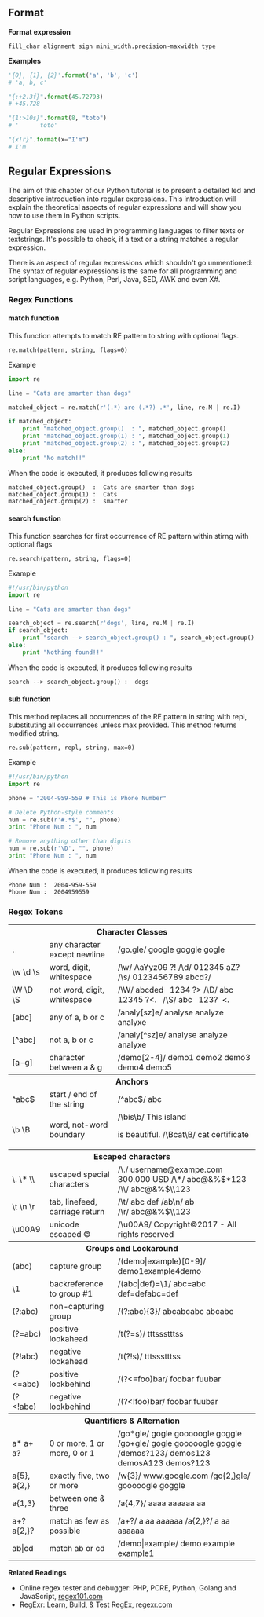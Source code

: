 ## Format

**Format expression**

```
fill_char alignment sign mini_width.precision~maxwidth type
```

**Examples**

```python
'{0}, {1}, {2}'.format('a', 'b', 'c')
# 'a, b, c'

"{:+2.3f}".format(45.72793)
# +45.728

"{1:>10s}".format(8, "toto")
# '      toto'

"{x!r}".format(x="I'm")
# I'm
```

## Regular Expressions

The aim of this chapter of our Python tutorial is to present a detailed led and descriptive introduction into regular expressions. This introduction will explain the theoretical aspects of regular expressions and will show you how to use them in Python scripts. 

Regular Expressions are used in programming languages to filter texts or textstrings. It's possible to check, if a text or a string matches a regular expression. 

There is an aspect of regular expressions which shouldn't go unmentioned: The syntax of regular expressions is the same for all programming and script languages, e.g. Python, Perl, Java, SED, AWK and even X#.

### Regex Functions

#### match function

This function attempts to match RE pattern to string with optional flags.

```
re.match(pattern, string, flags=0)
```

Example

```python
import re

line = "Cats are smarter than dogs"

matched_object = re.match(r'(.*) are (.*?) .*', line, re.M | re.I)

if matched_object:
    print "matched_object.group()  : ", matched_object.group()
    print "matched_object.group(1) : ", matched_object.group(1)
    print "matched_object.group(2) : ", matched_object.group(2)
else:
    print "No match!!"
```

When the code is executed, it produces following results

```
matched_object.group()  :  Cats are smarter than dogs
matched_object.group(1) :  Cats
matched_object.group(2) :  smarter
```

#### search function

This function searches for first occurrence of RE pattern within stirng with optional flags

```
re.search(pattern, string, flags=0)
```

Example

```python
#!/usr/bin/python
import re

line = "Cats are smarter than dogs"

search_object = re.search(r'dogs', line, re.M | re.I)
if search_object:
    print "search --> search_object.group() : ", search_object.group()
else:
    print "Nothing found!!"
```

When the code is executed, it produces following results

```
search --> search_object.group() :  dogs
```

#### sub function

This method replaces all occurrences of the RE pattern in string with repl, substituting all occurrences unless max provided. This method returns modified string.

```
re.sub(pattern, repl, string, max=0)
```

Example

```python
#!/usr/bin/python
import re

phone = "2004-959-559 # This is Phone Number"

# Delete Python-style comments
num = re.sub(r'#.*$', "", phone)
print "Phone Num : ", num

# Remove anything other than digits
num = re.sub(r'\D', "", phone)    
print "Phone Num : ", num
```

When the code is executed, it produces following results

```
Phone Num :  2004-959-559
Phone Num :  2004959559
```

### Regex Tokens

<table class="highlight-table">
<tr>
<th colspan=3>Character Classes</th>
<tr>
<td>.</td> <td>any character except newline</td>
<td class="example">
<f> /go<h>.</h>gle/ </f>
<t> <h>google</h> <h>goggle</h> gogle </t>
</td>
</tr>

<tr>
<td>\w \d \s</td> <td>word, digit, whitespace</td>
<td class="example">
<f> /<h>\w</h>/ </f>
<t> <h>AaYyz09</h> ?! </t>
<f> /<h>\d</h>/ </f>
<t> <h>0</h><h>1</h><h>2</h><h>3</h><h>4</h><h>5</h> aZ? </t>
<f> /<h>\s</h>/ </f>
<t> 0123456789<h> </h>abcd?/ </t>
</td>
</tr>


<tr>
<td>\W \D \S</td> <td>not word, digit, whitespace</td>
<td class="example">
<f> /<h>\W</h>/ </f>
<t> abcded<h>&nbsp;</h><h>&nbsp;</h><h>&nbsp;</h>1234<h> </h><h>?</h><h>></h></t>
<f> /<h>\D</h>/ </f>
<t> <h>a</h><h>b</h><h>c</h> 12345 <h>?</h><h><</h><h>.</h><h>&nbsp;</h><h>&nbsp;</h></t>
<f> /<h>\S</h>/ </f>
<t> <h>a</h><h>b</h><h>c</h>&nbsp;&nbsp;&nbsp;<h>1</h><h>2</h><h>3</h><h>?</h>&nbsp;&nbsp;<h><</h><h>.</h></t>
</td>
</tr>

<tr>
<td>[abc]</td> <td>any of a, b or c</td>
<td class="example">
<f> /analy<h>[</h>sz<h>]</h>e/ </f>
<t><h>analyse</h> <h>analyze</h> analyxe </t>
</td>
</tr>

<tr>
<td>[^abc]</td> <td>not a, b or c</td>
<td class="example">
<f> /analy<h>[</h>^sz<h>]</h>e/ </f>
<t>analyse analyze <h>analyxe</h> </t>
</td>
</tr>

<tr>
<td>[a-g]</td> <td>character between a & g</td>
<td class="example">
<f> /demo<h>[</h>2<h>-</h>4<h>]</h>/ </f>
<t> demo1 <h>demo2</h> <h>demo3</h> <h>demo4</h> demo5</t>
</td>
</tr>

<th colspan=3>Anchors</th>
<tr><td>^abc$</td> <td>start / end of the string</td>
<td class="example">
<f> /<h>^abc$</h>/ </f>
<t> <h>abc</h></t>
</td></tr>
<tr>
<td>\b \B</td> <td>	word, not-word boundary</td>
<td class="example">
<f> /<h>\b</h>is<h>\b</h>/ </f>
<t>This island <h>

is</h> beautiful.</t>
<f> /<h>\B</h>cat<h>\B</h>/ </f>
<t> cat certifi<h>cat</h>e</t>
</td>
</tr>

<th colspan=3>Escaped characters</th>
<tr><td>\. \* \\</td> <td>escaped special characters</td>
<td class="example">
<f> /<hp>\.</hp>/ </f>
<t> username@exampe<h>.</h>com 300<h>.</h>000 USD</t>
<f> /<hp>\*</hp>/ </f>
<t> abc@&%$<h>*</h>123</t>
<f> /<hp>\\</hp>/ </f>
<t> abc@&%$<h>\\</h>123</t>
</td>
</tr>

<tr><td>\t \n \r</td> <td>tab, linefeed, carriage return</td>
<td class="example">
<f> /<hp>\t</hp>/ </f>
<t> abc<h>&#09;</h>def</t>
<f> /ab<hp>\n</hp>/ </f>
<t> <h>ab</h></br></t>
<f> /<hp>\r</hp>/ </f>
<t> abc@&%$<h>\\</h>123</t>
</td>
</tr>

<tr>
<td>\u00A9</td> <td>unicode escaped ©</td><td class="example">
<f> /<hp>\u00A9</hp>/ </f>
<t> Copyright<h>©</h>2017 - All rights reserved</t>
</td>
</tr>

<th colspan=3>Groups and Lockaround</th>
<tr><td>(abc)</td> <td>capture group</td>
<td class="example">
<f> /<hbg><hg>(</hg>demo<hb>|</hb>example<hg>)</hbg><hby></hg><h>[0-9]</h></hby>/ </f>
<t> <h>demo1</h><h>example4</h>demo </t>
</td>
</tr>

<tr><td>\1</td> <td>backreference to group #1</td>
<td class="example">
<f> /<hbg><hg>(</hg>abc<hb>|</hb>def<hg>)</hbg>=<hg>\1</hg>/</f>
<t> <h>abc=abc</h> <h>def=def</h>abc=def </t>
</td>
</tr>

<tr><td>(?:abc)</td> <td>non-capturing group</td>
<td class="example">
<f> /<hbg><hg>(</hg><hg>?:</hg>abc<hg>)</hg></hbg><hb>{3}</hb>/</f>
<t> <h>abcabcabc</h> abcabc</h> </t>
</td>
</tr>

<tr><td>(?=abc)</td> <td>positive lookahead</td>
<td class="example">
<f> /t<hbg><hg>(?=</hg>s<hg>)</hg></hbg>/</f>
<t> tt<h>t</h>ssstt<h>t</h>ss </t>
</td>
</tr>

<tr><td>(?!abc)</td> <td>negative lookahead</td>
<td class="example">
<f> /t<hbg><hg>(?!</hg>s<hg>)</hg></hbg>/</f>
<t> <h>t</h><h>t</h>tsss<h>t</h><h>t</h>tss </t>
</td>
</tr>

<tr>
<td>(?<=abc)</td> <td>positive lookbehind</td>
<td class="example">
<f> /<hbg><hg>(?<=</hg>foo<hg>)</hg></hbg>bar/</f>
<t> foo<h>bar</h> fuubar </t>
</td>
</tr>

<tr>
<td>(?&lt;!abc)</td> <td>negative lookbehind</td>
<td class="example">
<f> /<hbg><hg>(?&lt;!</hg>foo<hg>)</hg></hbg>bar/ </f>
<t> foobar fuu<h>bar</h> </t>
</td>
</tr>

<th colspan=3>Quantifiers & Alternation</th>
<tr><td>a* a+ a?</td> <td>0 or more, 1 or more, 0 or 1</td>
<td class="example">
<f> /go<hb>*</hb>gle/ </f>
<t> <h>gogle</h> <h>gooooogle</h> goggle</t>
<f> /go<hb>+</hb>gle/ </f>
<t> gogle <h>gooooogle</h> goggle</t>
<f> /demos<hb>?</hb>123/ </f>
<t> <h>demos123</h> demosA123 demos?123</t>
</td>
</tr>

<tr><td>a{5}, a{2,}</td> <td>exactly five, two or more</td>
<td class="example">
<f> /w<hb>{3}</hb>/ </f>
<t> <h>www</h>.google.com</t>
<f> /go<hb>{2,}</hb>gle/ </f>
<t> <h>gooooogle</h> goggle</t>
</td>
</tr>
<tr><td>a{1,3}</td> <td>between one & three</td>
<td class="example">
<f> /a<hb>{4,7}</hb>/ </f>
<t> <h>aaaa</h> <h>aaaaaa</h> aa</t>
</td>
</tr>
<tr><td>a+? a{2,}?</td> <td>match as few as possible</td>
<td class="example">
<f> /a<hb>+?</hb>/ </f>
<t> <h>a</h> <h>aa</h> <h>aaaaaa</h></t>
<f> /a<hb>{2,}?</hb>/ </f>
<t> a <h>aa</h> <h>aaaaaa</h></t>
</td>
</tr>
<tr><td>ab|cd</td> <td>match ab or cd</td>
<td class="example">
<f> /demo<hb>|</hb>example/ </f>
<t> <h>demo</h> <h>example</h> <h>example</h>1</t>
</td>
</tr>
</table>

**Related Readings**

* Online regex tester and debugger: PHP, PCRE, Python, Golang and JavaScript, [regex101.com](https://regex101.com/)
* RegExr: Learn, Build, & Test RegEx, [regexr.com](http://regexr.com/)


